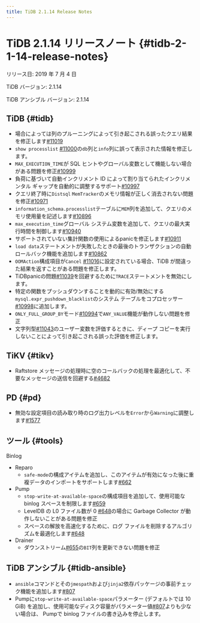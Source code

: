```yaml
---
title: TiDB 2.1.14 Release Notes
---
```


# TiDB 2.1.14 リリースノート {#tidb-2-1-14-release-notes}

リリース日: 2019 年 7 月 4 日

TiDB バージョン: 2.1.14

TiDB アンシブル バージョン: 2.1.14

## TiDB {#tidb}

-   場合によっては列のプルーニングによって引き起こされる誤ったクエリ結果を修正します[#11019](https://github.com/pingcap/tidb/pull/11019)
-   `show processlist` [#11000](https://github.com/pingcap/tidb/pull/11000)の`db`列と`info`列に誤って表示された情報を修正します。
-   `MAX_EXECUTION_TIME`が SQL ヒントやグローバル変数として機能しない場合がある問題を修正[#10999](https://github.com/pingcap/tidb/pull/10999)
-   負荷に基づいて自動インクリメント ID によって割り当てられたインクリメンタル ギャップを自動的に調整するサポート[#10997](https://github.com/pingcap/tidb/pull/10997)
-   クエリ終了時に`Distsql` `MemTracker`のメモリ情報が正しく消去されない問題を修正[#10971](https://github.com/pingcap/tidb/pull/10971)
-   `information_schema.processlist`テーブルに`MEM`列を追加して、クエリのメモリ使用量を記述します[#10896](https://github.com/pingcap/tidb/pull/10896)
-   `max_execution_time`グローバル システム変数を追加して、クエリの最大実行時間を制御します[#10940](https://github.com/pingcap/tidb/pull/10940)
-   サポートされていない集計関数の使用によるpanicを修正します[#10911](https://github.com/pingcap/tidb/pull/10911)
-   `load data`ステートメントが失敗したときの最後のトランザクションの自動ロールバック機能を追加します[#10862](https://github.com/pingcap/tidb/pull/10862)
-   `OOMAction`構成項目が`Cancel` [#11016](https://github.com/pingcap/tidb/pull/11016)に設定されている場合、TiDB が間違った結果を返すことがある問題を修正します。
-   TiDBpanicの問題[#11039](https://github.com/pingcap/tidb/pull/11039)を回避するために`TRACE`ステートメントを無効にします。
-   特定の関数をプッシュダウンすることを動的に有効/無効にする`mysql.expr_pushdown_blacklist`のシステム テーブルをコプロセッサー[#10998](https://github.com/pingcap/tidb/pull/10998)に追加します。
-   `ONLY_FULL_GROUP_BY`モード[#10994](https://github.com/pingcap/tidb/pull/10994)で`ANY_VALUE`機能が動作しない問題を修正
-   文字列型[#11043](https://github.com/pingcap/tidb/pull/11043)のユーザー変数を評価するときに、ディープ コピーを実行しないことによって引き起こされる誤った評価を修正します。

## TiKV {#tikv}

-   Raftstore メッセージの処理時に空のコールバックの処理を最適化して、不要なメッセージの送信を回避する[#4682](https://github.com/tikv/tikv/pull/4682)

## PD {#pd}

-   無効な設定項目の読み取り時のログ出力レベルを`Error`から`Warning`に調整します[#1577](https://github.com/pingcap/pd/pull/1577)

## ツール {#tools}

Binlog

-   Reparo
    -   `safe-mode`の構成アイテムを追加し、このアイテムが有効になった後に重複データのインポートをサポートします[#662](https://github.com/pingcap/tidb-binlog/pull/662)
-   Pump
    -   `stop-write-at-available-space`の構成項目を追加して、使用可能な binlog スペースを制限します[#659](https://github.com/pingcap/tidb-binlog/pull/659)
    -   LevelDB の L0 ファイル数が 0 [#648](https://github.com/pingcap/tidb-binlog/pull/648)の場合に Garbage Collector が動作しないことがある問題を修正
    -   スペースの解放を高速化するために、ログ ファイルを削除するアルゴリズムを最適化します[#648](https://github.com/pingcap/tidb-binlog/pull/648)
-   Drainer
    -   ダウンストリーム[#655](https://github.com/pingcap/tidb-binlog/pull/655)の`BIT`列を更新できない問題を修正

## TiDB アンシブル {#tidb-ansible}

-   `ansible`コマンドとその`jmespath`および`jinja2`依存パッケージの事前チェック機能を追加します[#807](https://github.com/pingcap/tidb-ansible/pull/807)
-   Pumpに`stop-write-at-available-space`パラメーター (デフォルトでは 10 GiB) を追加し、使用可能なディスク容量がパラメーター値[#807](https://github.com/pingcap/tidb-ansible/pull/807)よりも少ない場合は、 Pumpで binlog ファイルの書き込みを停止します。
